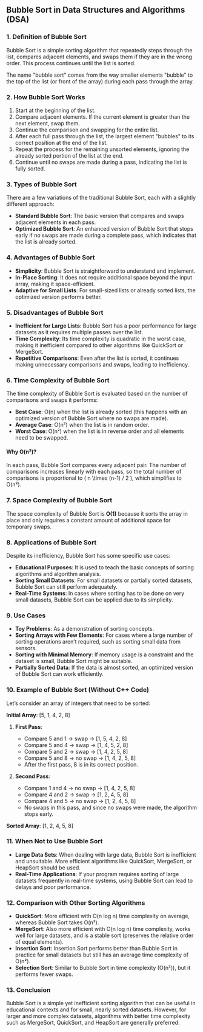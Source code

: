 ## **Bubble Sort in Data Structures and Algorithms (DSA)**

### **1. Definition of Bubble Sort**
Bubble Sort is a simple sorting algorithm that repeatedly steps through the list, compares adjacent elements, and swaps them if they are in the wrong order. This process continues until the list is sorted.

The name "bubble sort" comes from the way smaller elements "bubble" to the top of the list (or front of the array) during each pass through the array.

### **2. How Bubble Sort Works**
1. Start at the beginning of the list.
2. Compare adjacent elements. If the current element is greater than the next element, swap them.
3. Continue the comparison and swapping for the entire list.
4. After each full pass through the list, the largest element "bubbles" to its correct position at the end of the list.
5. Repeat the process for the remaining unsorted elements, ignoring the already sorted portion of the list at the end.
6. Continue until no swaps are made during a pass, indicating the list is fully sorted.

### **3. Types of Bubble Sort**
There are a few variations of the traditional Bubble Sort, each with a slightly different approach:
- **Standard Bubble Sort**: The basic version that compares and swaps adjacent elements in each pass.
- **Optimized Bubble Sort**: An enhanced version of Bubble Sort that stops early if no swaps are made during a complete pass, which indicates that the list is already sorted.

### **4. Advantages of Bubble Sort**
- **Simplicity**: Bubble Sort is straightforward to understand and implement.
- **In-Place Sorting**: It does not require additional space beyond the input array, making it space-efficient.
- **Adaptive for Small Lists**: For small-sized lists or already sorted lists, the optimized version performs better.

### **5. Disadvantages of Bubble Sort**
- **Inefficient for Large Lists**: Bubble Sort has a poor performance for large datasets as it requires multiple passes over the list.
- **Time Complexity**: Its time complexity is quadratic in the worst case, making it inefficient compared to other algorithms like QuickSort or MergeSort.
- **Repetitive Comparisons**: Even after the list is sorted, it continues making unnecessary comparisons and swaps, leading to inefficiency.

### **6. Time Complexity of Bubble Sort**
The time complexity of Bubble Sort is evaluated based on the number of comparisons and swaps it performs:

- **Best Case**: O(n) when the list is already sorted (this happens with an optimized version of Bubble Sort where no swaps are made).
- **Average Case**: O(n²) when the list is in random order.
- **Worst Case**: O(n²) when the list is in reverse order and all elements need to be swapped.

#### **Why O(n²)?**
In each pass, Bubble Sort compares every adjacent pair. The number of comparisons increases linearly with each pass, so the total number of comparisons is proportional to \( n \times (n-1) / 2 \), which simplifies to O(n²).

### **7. Space Complexity of Bubble Sort**
The space complexity of Bubble Sort is **O(1)** because it sorts the array in place and only requires a constant amount of additional space for temporary swaps.

### **8. Applications of Bubble Sort**
Despite its inefficiency, Bubble Sort has some specific use cases:
- **Educational Purposes**: It is used to teach the basic concepts of sorting algorithms and algorithm analysis.
- **Sorting Small Datasets**: For small datasets or partially sorted datasets, Bubble Sort can still perform adequately.
- **Real-Time Systems**: In cases where sorting has to be done on very small datasets, Bubble Sort can be applied due to its simplicity.

### **9. Use Cases**
- **Toy Problems**: As a demonstration of sorting concepts.
- **Sorting Arrays with Few Elements**: For cases where a large number of sorting operations aren’t required, such as sorting small data from sensors.
- **Sorting with Minimal Memory**: If memory usage is a constraint and the dataset is small, Bubble Sort might be suitable.
- **Partially Sorted Data**: If the data is almost sorted, an optimized version of Bubble Sort can work efficiently.

### **10. Example of Bubble Sort (Without C++ Code)**
Let’s consider an array of integers that need to be sorted:

**Initial Array**: [5, 1, 4, 2, 8]

1. **First Pass**:  
    - Compare 5 and 1 → swap → [1, 5, 4, 2, 8]
    - Compare 5 and 4 → swap → [1, 4, 5, 2, 8]
    - Compare 5 and 2 → swap → [1, 4, 2, 5, 8]
    - Compare 5 and 8 → no swap → [1, 4, 2, 5, 8]
   - After the first pass, 8 is in its correct position.

2. **Second Pass**:  
    - Compare 1 and 4 → no swap → [1, 4, 2, 5, 8]
    - Compare 4 and 2 → swap → [1, 2, 4, 5, 8]
    - Compare 4 and 5 → no swap → [1, 2, 4, 5, 8]
    - No swaps in this pass, and since no swaps were made, the algorithm stops early.

**Sorted Array**: [1, 2, 4, 5, 8]

### **11. When Not to Use Bubble Sort**
- **Large Data Sets**: When dealing with large data, Bubble Sort is inefficient and unsuitable. More efficient algorithms like QuickSort, MergeSort, or HeapSort should be used.
- **Real-Time Applications**: If your program requires sorting of large datasets frequently in real-time systems, using Bubble Sort can lead to delays and poor performance.

### **12. Comparison with Other Sorting Algorithms**
- **QuickSort**: More efficient with O(n log n) time complexity on average, whereas Bubble Sort takes O(n²).
- **MergeSort**: Also more efficient with O(n log n) time complexity, works well for large datasets, and is a stable sort (preserves the relative order of equal elements).
- **Insertion Sort**: Insertion Sort performs better than Bubble Sort in practice for small datasets but still has an average time complexity of O(n²).
- **Selection Sort**: Similar to Bubble Sort in time complexity (O(n²)), but it performs fewer swaps.

### **13. Conclusion**
Bubble Sort is a simple yet inefficient sorting algorithm that can be useful in educational contexts and for small, nearly sorted datasets. However, for larger and more complex datasets, algorithms with better time complexity such as MergeSort, QuickSort, and HeapSort are generally preferred.

